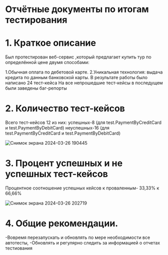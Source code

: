#  Отчётные документы по итогам тестирования

# 1. Краткое описание

Был протестирован веб-сервис ,который предлагает купить тур по определённой цене двумя способами:

1.Обычная оплата по дебетовой карте.
2.Уникальная технология: выдача кредита по данным банковской карты.
В результате работы было написано 24 тест-кейса
На все непрошедшие тест-кейсы в последущем были заведены баг-репорты

# 2. Количество тест-кейсов

Всего тест-кейсов 12 из них:
 успешных-8 (для test.PaymentByCreditCard и test.PaymentByDebitCard)
 неуспешных-16 (для test.PaymentByCreditCard и test.PaymentByDebitCard)


![Снимок экрана 2024-03-26 190445](https://github.com/polivovn/Dip/assets/139216581/c487b48e-0e9c-4e21-afcb-930067beee84)


# 3. Процент успешных и не успешных тест-кейсов
Процентное соотношение успешных кейсов к проваленным- 33,33% к 66,66%


![Снимок экрана 2024-03-26 202719](https://github.com/polivovn/Dip/assets/139216581/3ca6321a-ea53-446d-b479-7ef86cb3bfa9)


# 4. Общие рекомендации.
-Вовремя перезапускать и обновлять по мере необходимости все автотесты,
-Обновлять и регулярно следить за информацией о отчетах тестиования 

